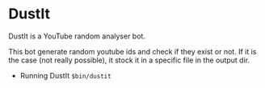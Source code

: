 # DustIt
DustIt is a YouTube random analyser bot.

This bot generate random youtube ids and check if they exist or not.
If it is the case (not really possible), it stock it in a specific file in the output dir.

* Running DustIt
```$bin/dustit```
